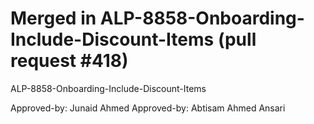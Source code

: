 # Merged in ALP-8858-Onboarding-Include-Discount-Items (pull request #418)

ALP-8858-Onboarding-Include-Discount-Items

Approved-by: Junaid Ahmed
Approved-by: Abtisam Ahmed Ansari
